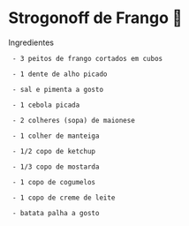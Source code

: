 # Strogonoff de Frango :chicken:



 Ingredientes

     - 3 peitos de frango cortados em cubos
    
     - 1 dente de alho picado
    
     - sal e pimenta a gosto
    
     - 1 cebola picada
    
     - 2 colheres (sopa) de maionese
    
     - 1 colher de manteiga
    
     - 1/2 copo de ketchup
    
     - 1/3 copo de mostarda
    
     - 1 copo de cogumelos
    
     - 1 copo de creme de leite
    
     - batata palha a gosto
